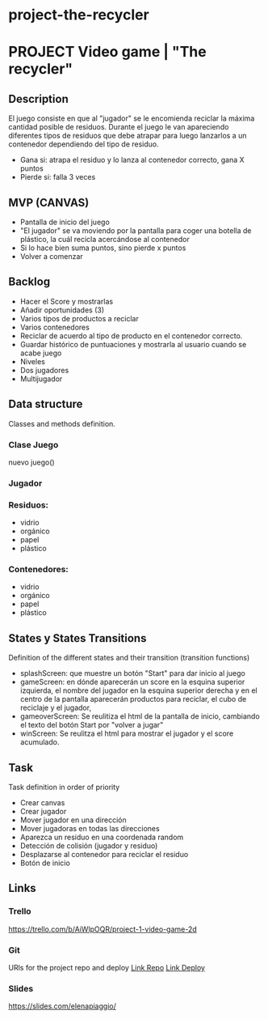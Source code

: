 # project-the-recycler
# PROJECT Video game | "The recycler"

## Description
El juego consiste en que al "jugador" se le encomienda reciclar la máxima cantidad posible de residuos.
Durante el juego le van apareciendo diferentes tipos de residuos que debe atrapar para luego lanzarlos a un contenedor dependiendo del tipo de residuo.
- Gana si: atrapa el residuo y lo lanza al contenedor correcto, gana X puntos
- Pierde si: falla 3 veces


## MVP (CANVAS)
- Pantalla de inicio del juego
- "El jugador" se va moviendo por la pantalla para coger una botella de plástico, la cuál recicla acercándose al contenedor
- Si lo hace bien suma puntos, sino pierde x puntos
- Volver a comenzar


## Backlog
- Hacer el Score y mostrarlas
- Añadir oportunidades (3)
- Varios tipos de productos a reciclar
- Varios contenedores 
- Reciclar de acuerdo al tipo de producto en el contenedor correcto. 
- Guardar histórico de puntuaciones y mostrarla al usuario cuando se acabe juego
- Niveles
- Dos jugadores
- Multijugador


## Data structure
Classes and methods definition.
### Clase Juego
nuevo juego()

### Jugador

### Residuos:
- vidrio
- orgánico
- papel
- plástico

### Contenedores:
- vidrio
- orgánico
- papel
- plástico


## States y States Transitions
Definition of the different states and their transition (transition functions)
- splashScreen: que muestre un botón "Start" para dar inicio al juego
- gameScreen: en dónde aparecerán un score en la esquina superior izquierda, el nombre del jugador en la esquina superior derecha y en el centro de la pantalla aparecerán productos para reciclar, el cubo de reciclaje y el jugador,
- gameoverScreen: Se reulitiza el html de la pantalla de inicio, cambiando el texto del botón Start por "volver a jugar"
- winScreen: Se reulitza el html para mostrar el jugador y el score acumulado.


## Task
Task definition in order of priority
- Crear canvas
- Crear jugador
- Mover jugador en una dirección
- Mover jugadoras en todas las direcciones
- Aparezca un residuo en una coordenada random
- Detección de colisión (jugador y residuo)
- Desplazarse al contenedor para reciclar el residuo
- Botón de inicio


## Links


### Trello
https://trello.com/b/AiWlpOQR/project-1-video-game-2d


### Git
URls for the project repo and deploy
[Link Repo](https://github.com/elenapiaggio/project-the-recycler)
[Link Deploy](http://github.com)


### Slides
https://slides.com/elenapiaggio/



